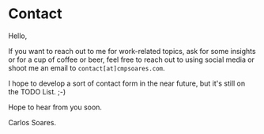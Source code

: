 # Contact


Hello,

If you want to reach out to me for work-related topics, ask for some insights or for a cup of coffee or beer, feel free to reach out to using social media or shoot me an email to `contact[at]cmpsoares.com`.

I hope to develop a sort of contact form in the near future, but it's still on the TODO List. ;-)

Hope to hear from you soon.

Carlos Soares.
